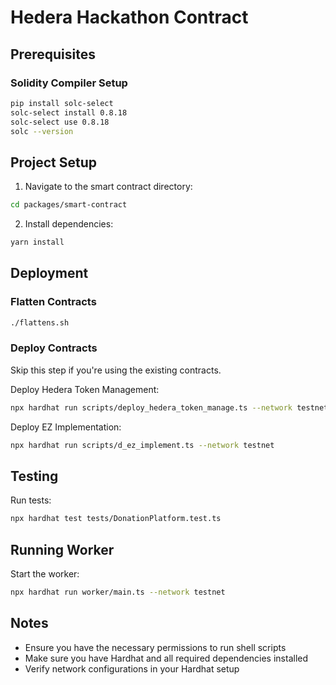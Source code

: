 # Hedera Hackathon Contract

## Prerequisites

### Solidity Compiler Setup
```bash
pip install solc-select
solc-select install 0.8.18
solc-select use 0.8.18
solc --version
```

## Project Setup

1. Navigate to the smart contract directory:
```bash
cd packages/smart-contract
```

2. Install dependencies:
```bash
yarn install
```

## Deployment

### Flatten Contracts
```bash
./flattens.sh
```

### Deploy Contracts
Skip this step if you're using the existing contracts.

Deploy Hedera Token Management:
```bash
npx hardhat run scripts/deploy_hedera_token_manage.ts --network testnet
```

Deploy EZ Implementation:
```bash
npx hardhat run scripts/d_ez_implement.ts --network testnet
```

## Testing

Run tests:
```bash
npx hardhat test tests/DonationPlatform.test.ts
```

## Running Worker

Start the worker:
```bash
npx hardhat run worker/main.ts --network testnet
```


## Notes
- Ensure you have the necessary permissions to run shell scripts
- Make sure you have Hardhat and all required dependencies installed
- Verify network configurations in your Hardhat setup